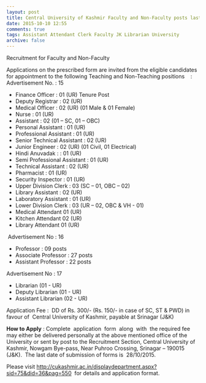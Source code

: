 ```yaml
---
layout: post
title: Central University of Kashmir Faculty and Non-Faculty posts last date 28th Oct-2015   
date: 2015-10-10 12:55
comments: true
tags: Assistant Attendant Clerk Faculty JK Librarian University 
archive: false
---
```

Recruitment for Faculty and Non-Faculty 

Applications on the prescribed form are invited from the eligible candidates for appointment to the following Teaching and Non-Teaching positions    :
Advertisement No. : 15


- Finance Officer : 01 (UR) Tenure Post 
- Deputy Registrar : 02 (UR) 
- Medical Officer : 02 (UR) (01 Male & 01 Female) 
- Nurse : 01 (UR)  
- Assistant : 02 (01 – SC, 01 – OBC)  
- Personal Assistant : 01 (UR) 
- Professional Assistant : 01 (UR) 
- Senior Technical Assistant : 02 (UR) 
- Junior Engineer : 02 (UR) (01 Civil, 01 Electrical)
- Hindi Anuvadak : : 01 (UR) 
- Semi Professional Assistant : 01 (UR) 
- Technical Assistant : 02 (UR) 
- Pharmacist : 01 (UR) 
- Security Inspector : 01 (UR) 
- Upper Division Clerk : 03 (SC – 01, OBC – 02) 
- Library Assistant : 02 (UR) 
- Laboratory Assistant : 01 (UR) 
- Lower Division Clerk : 03 (UR – 02, OBC & VH - 01) 
- Medical Attendant 01 (UR) 
- Kitchen Attendant 02 (UR) 
- Library Attendant 01 (UR) 


 Advertisement No : 16 

- Professor : 09 posts
- Associate Professor : 27 posts
- Assistant Professor : 22 posts


Advertisement No : 17 

- Librarian (01 - UR) 
- Deputy Librarian (01 - UR) 
- Assistant Librarian (02 - UR)  



Application Fee :  DD of Rs. 300/- (Rs. 150/- in case of SC, ST & PWD) in favour of  Central University of Kashmir, payable at Srinagar (J&K) 

**How to Apply** : Complete  application  form  along  with  the required fee may either be delivered personally at the above mentioned office of the University or sent by post to the Recruitment Section, Central University of  Kashmir, Nowgam Bye-pass, Near Puhroo Crossing, Srinagar – 190015 (J&K).  The last date of submission of forms is  28/10/2015.

Please visit <http://cukashmir.ac.in/displaydepartment.aspx?sid=75&did=36&pag=550>  for details and application format.

